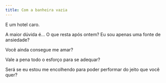 ```yaml
---
title: Com a banheira vazia
---
```


E um hotel caro.

A maior dúvida é... O que resta após ontem? Eu sou apenas uma fonte de ansiedade?

Você ainda consegue me amar?

Vale a pena todo o esforço para se adequar?

Será se eu estou me encolhendo para poder performar do jeito que você quer?